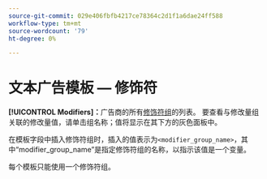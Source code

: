 ```yaml
---
source-git-commit: 029e406fbfb4217ce78364c2d1f1a6dae24ff588
workflow-type: tm+mt
source-wordcount: '79'
ht-degree: 0%

---
```

# 文本广告模板 — 修饰符

**[!UICONTROL Modifiers]：**&#x200B;广告商的所有[修饰符组](/help/search-social-commerce/campaign-management/inventory-feeds/modifiers-manage.md)的列表。 要查看与修改量组关联的修改量值，请单击组名称；值将显示在其下方的灰色面板中。

在模板字段中插入修饰符组时，插入的值表示为`<modifier_group_name>`，其中“modifier_group_name”是指定修饰符组的名称，以指示该值是一个变量。

每个模板只能使用一个修饰符组。
